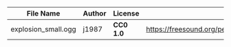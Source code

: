 | File Name        | Author   | License   | Link                            |
|------------------|----------|-----------|---------------------------------|
| explosion_small.ogg | j1987 | **CC0 1.0** | https://freesound.org/people/j1987/sounds/140727/ |

